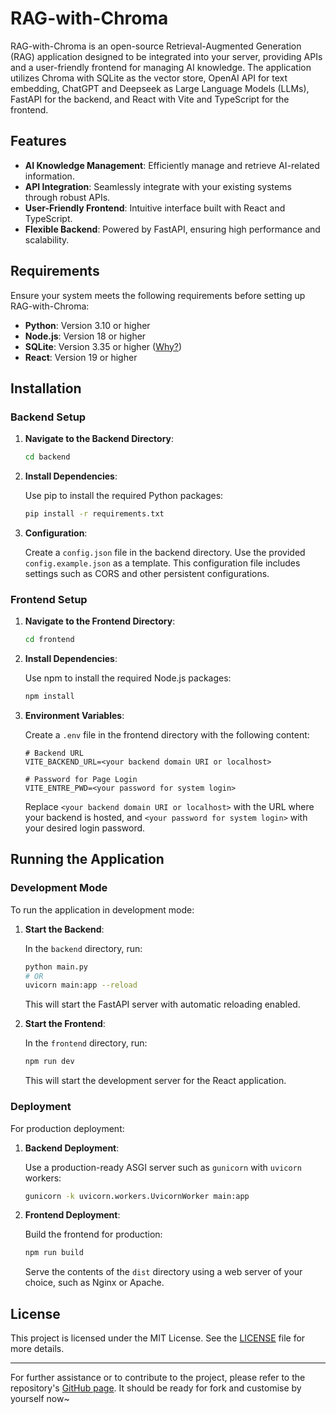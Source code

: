 # RAG-with-Chroma

RAG-with-Chroma is an open-source Retrieval-Augmented Generation (RAG) application designed to be integrated into your server, providing APIs and a user-friendly frontend for managing AI knowledge. The application utilizes Chroma with SQLite as the vector store, OpenAI API for text embedding, ChatGPT and Deepseek as Large Language Models (LLMs), FastAPI for the backend, and React with Vite and TypeScript for the frontend.

## Features

- **AI Knowledge Management**: Efficiently manage and retrieve AI-related information.
- **API Integration**: Seamlessly integrate with your existing systems through robust APIs.
- **User-Friendly Frontend**: Intuitive interface built with React and TypeScript.
- **Flexible Backend**: Powered by FastAPI, ensuring high performance and scalability.

## Requirements

Ensure your system meets the following requirements before setting up RAG-with-Chroma:

- **Python**: Version 3.10 or higher
- **Node.js**: Version 18 or higher
- **SQLite**: Version 3.35 or higher ([Why?](https://docs.trychroma.com/updates/troubleshooting#sqlite))
- **React**: Version 19 or higher

## Installation

### Backend Setup

1. **Navigate to the Backend Directory**:

   ```bash
   cd backend
   ```

2. **Install Dependencies**:

   Use pip to install the required Python packages:

   ```bash
   pip install -r requirements.txt
   ```

3. **Configuration**:

   Create a `config.json` file in the backend directory. Use the provided `config.example.json` as a template. This configuration file includes settings such as CORS and other persistent configurations.

### Frontend Setup

1. **Navigate to the Frontend Directory**:

   ```bash
   cd frontend
   ```

2. **Install Dependencies**:

   Use npm to install the required Node.js packages:

   ```bash
   npm install
   ```

3. **Environment Variables**:

   Create a `.env` file in the frontend directory with the following content:

   ```env
   # Backend URL
   VITE_BACKEND_URL=<your backend domain URI or localhost>

   # Password for Page Login
   VITE_ENTRE_PWD=<your password for system login>
   ```

   Replace `<your backend domain URI or localhost>` with the URL where your backend is hosted, and `<your password for system login>` with your desired login password.

## Running the Application

### Development Mode

To run the application in development mode:

1. **Start the Backend**:

   In the `backend` directory, run:

   ```bash
   python main.py
   # OR
   uvicorn main:app --reload
   ```

   This will start the FastAPI server with automatic reloading enabled.

2. **Start the Frontend**:

   In the `frontend` directory, run:

   ```bash
   npm run dev
   ```

   This will start the development server for the React application.

### Deployment

For production deployment:

1. **Backend Deployment**:

   Use a production-ready ASGI server such as `gunicorn` with `uvicorn` workers:

   ```bash
   gunicorn -k uvicorn.workers.UvicornWorker main:app
   ```

2. **Frontend Deployment**:

   Build the frontend for production:

   ```bash
   npm run build
   ```

   Serve the contents of the `dist` directory using a web server of your choice, such as Nginx or Apache.

## License

This project is licensed under the MIT License. See the [LICENSE](LICENSE) file for more details.

---

For further assistance or to contribute to the project, please refer to the repository's [GitHub page](https://github.com/Hanny658/RAG-with-Chroma). 
It should be ready for fork and customise by yourself now~

